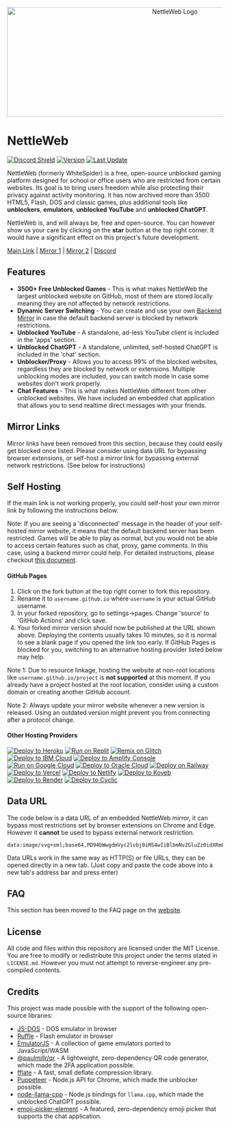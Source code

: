 <div align="center"><a href="https://nettleweb.com/" target="_blank" rel="noopener nofollow"><img src="https://nettleweb.com/res/logo.svg" width="768" height="256" draggable="false" alt="NettleWeb Logo" /></a></div>

# NettleWeb
[![Discord Shield](https://img.shields.io/discord/998658232207814667?style=for-the-badge&logo=Discord&logoColor=%23ffffff&label=Discord&labelColor=%23303030&color=%23004080
)](https://discord.gg/djdH3kVd4v) [![Version](https://img.shields.io/github/manifest-json/v/nettleweb/nettleweb?style=for-the-badge&label=Version&labelColor=%23303030)](https://nettleweb.com/) [![Last Update](https://img.shields.io/github/last-commit/nettleweb/nettleweb?style=for-the-badge&label=Last%20Update&labelColor=%23303030&color=%23004080)](https://nettleweb.com/)

NettleWeb (formerly WhiteSpider) is a free, open-source unblocked gaming platform designed for school or office users who are restricted from certain websites. Its goal is to bring users freedom while also protecting their privacy against activity monitoring. It has now archived more than 3500 HTML5, Flash, DOS and classic games, plus additional tools like **unblockers**, **emulators**, **unblocked YouTube** and **unblocked ChatGPT**. 

NettleWeb is, and will always be, free and open-source. You can however show us your care by clicking on the **star** button at the top right corner. It would have a significant effect on this project's future development. <br />

[Main Link](https://nettleweb.com/) | [Mirror 1](https://nettleweb.pages.dev/) | [Mirror 2](https://nettleweb.github.io) | [Discord](https://discord.gg/djdH3kVd4v)

## Features
- **3500+ Free Unblocked Games** - This is what makes NettleWeb the largest unblocked website on GitHub, most of them are stored locally meaning they are not affected by network restrictions.
- **Dynamic Server Switching** - You can create and use your own [Backend Mirror](https://docs.google.com/document/d/1qh4VDIIYyi37f4nYaUqEiYd-CbI7dN6Bsaoy0X4hsQ0/edit?tab=t.0#heading=h.5hlrywvf3ho5) in case the default backend server is blocked by network restrictions.
- **Unblocked YouTube** - A standalone, ad-less YouTube client is included in the 'apps' section.
- **Unblocked ChatGPT** - A standalone, unlimited, self-hosted ChatGPT is included in the 'chat' section.
- **Unblocker/Proxy** - Allows you to access 99% of the blocked websites, regardless they are blocked by network or extensions. Multiple unblocking modes are included, you can switch mode in case some websites don't work properly.
- **Chat Features** - This is what makes NettleWeb different from other unblocked websites. We have included an embedded chat application that allows you to send realtime direct messages with your friends.

## Mirror Links
Mirror links have been removed from this section, because they could easily get blocked once listed. Please consider using data URL for bypassing browser extensions, or self-host a mirror link for bypassing external network restrictions. (See below for instructions)

## Self Hosting
If the main link is not working properly, you could self-host your own mirror link by following the instructions below.

Note: If you are seeing a 'disconnected' message in the header of your self-hosted mirror website, it means that the default backend server has been restricted. Games will be able to play as normal, but you would not be able to access certain features such as chat, proxy, game comments. In this case, using a backend mirror could help. For detailed instructions, please checkout [this document](https://docs.google.com/document/d/1qh4VDIIYyi37f4nYaUqEiYd-CbI7dN6Bsaoy0X4hsQ0/edit?tab=t.0#heading=h.5hlrywvf3ho5).

#### GitHub Pages
1. Click on the fork button at the top right corner to fork this repository.
2. Rename it to `username.github.io` where `username` is your actual GitHub username.
3. In your forked repository, go to settings->pages. Change 'source' to 'GitHub Actions' and click save.
4. Your forked mirror version should now be published at the URL shown above. Deploying the contents usually takes 10 minutes, so it is normal to see a blank page if you opened the link too early. If GitHub Pages is blocked for you, switching to an alternative hosting provider listed below may help.

Note 1: Due to resource linkage, hosting the website at non-root locations like `username.github.io/project` is **not supported** at this moment. If you already have a project hosted at the root location, consider using a custom domain or creating another GitHub account.

Note 2: Always update your mirror website whenever a new version is released. Using an outdated version might prevent you from connecting after a protocol change.

#### Other Hosting Providers
[![Deploy to Heroku](https://binbashbanana.github.io/deploy-buttons/buttons/remade/heroku.svg)](https://heroku.com/deploy/?template=https://github.com/nettleweb/nettleweb)
[![Run on Replit](https://binbashbanana.github.io/deploy-buttons/buttons/remade/replit.svg)](https://replit.com/github/nettleweb/nettleweb)
[![Remix on Glitch](https://binbashbanana.github.io/deploy-buttons/buttons/remade/glitch.svg)](https://glitch.com/edit/#!/import/github/nettleweb/nettleweb)
[![Deploy to IBM Cloud](https://binbashbanana.github.io/deploy-buttons/buttons/remade/ibmcloud.svg)](https://cloud.ibm.com/devops/setup/deploy?repository=https://github.com/nettleweb/nettleweb)
[![Deploy to Amplify Console](https://binbashbanana.github.io/deploy-buttons/buttons/remade/amplifyconsole.svg)](https://console.aws.amazon.com/amplify/home#/deploy?repo=https://github.com/nettleweb/nettleweb)
[![Run on Google Cloud](https://binbashbanana.github.io/deploy-buttons/buttons/remade/googlecloud.svg)](https://deploy.cloud.run/?git_repo=https://github.com/nettleweb/nettleweb)
[![Deploy to Oracle Cloud](https://binbashbanana.github.io/deploy-buttons/buttons/remade/oraclecloud.svg)](https://cloud.oracle.com/resourcemanager/stacks/create?zipUrl=https://github.com/nettleweb/nettleweb/archive/refs/heads/main.zip)
[![Deploy on Railway](https://binbashbanana.github.io/deploy-buttons/buttons/remade/railway.svg)](https://railway.app/new/template?template=https://github.com/nettleweb/nettleweb)
[![Deploy to Vercel](https://binbashbanana.github.io/deploy-buttons/buttons/remade/vercel.svg)](https://vercel.com/new/clone?repository-url=https://github.com/nettleweb/nettleweb)
[![Deploy to Netlify](https://binbashbanana.github.io/deploy-buttons/buttons/remade/netlify.svg)](https://app.netlify.com/start/deploy?repository=https://github.com/nettleweb/nettleweb)
[![Deploy to Koyeb](https://binbashbanana.github.io/deploy-buttons/buttons/remade/koyeb.svg)](https://app.koyeb.com/deploy?type=git&repository=github.com/nettleweb/nettleweb&branch=Main&name=nettleweb)
[![Deploy to Render](https://binbashbanana.github.io/deploy-buttons/buttons/remade/render.svg)](https://render.com/deploy?repo=https://github.com/nettleweb/nettleweb)
[![Deploy to Cyclic](https://binbashbanana.github.io/deploy-buttons/buttons/remade/cyclic.svg)](https://app.cyclic.sh/api/app/deploy/nettleweb/nettleweb)

## Data URL
The code below is a data URL of an embedded NettleWeb mirror, it can bypass most restrictions set by browser extensions on Chrome and Edge. However it **cannot** be used to bypass external network restriction.
```
data:image/svg+xml;base64,PD94bWwgdmVyc2lvbj0iMS4wIiBlbmNvZGluZz0idXRmLTgiID8+CjxzdmcgeG1sbnM9Imh0dHA6Ly93d3cudzMub3JnLzIwMDAvc3ZnIiB3aWR0aD0iMTI4MCIgaGVpZ2h0PSI3MjAiIHZpZXdCb3g9IjAgMCAxMjgwIDcyMCI+Cgk8dGl0bGU+R29vZ2xlPC90aXRsZT4KCTxmb3JlaWduT2JqZWN0IHg9IjAiIHk9IjAiIHdpZHRoPSIxMjgwIiBoZWlnaHQ9IjcyMCI+CgkJPGVtYmVkIHhtbG5zPSJodHRwOi8vd3d3LnczLm9yZy8xOTk5L3hodG1sIiBzcmM9Imh0dHBzOi8vbmV0dGxld2ViLmNvbS8iIHR5cGU9InRleHQvcGxhaW4iIHdpZHRoPSIxMjYwIiBoZWlnaHQ9IjcwMCIgLz4KCTwvZm9yZWlnbk9iamVjdD4KPC9zdmc+
```
Data URLs work in the same way as HTTP(S) or file URLs, they can be opened directly in a new tab. (Just copy and paste the code above into a new tab's address bar and press enter)

## FAQ
This section has been moved to the FAQ page on the [website](https://nettleweb.com/).

## License
All code and files within this repository are licensed under the MIT License. You are free to modify or redistribute this project under the terms stated in `LICENSE.md`. However you must not attempt to reverse-engineer any pre-compiled contents.

## Credits
This project was made possible with the support of the following open-source libraries:
- [JS-DOS](https://github.com/caiiiycuk/js-dos) - DOS emulator in browser
- [Ruffle](https://github.com/ruffle-rs/ruffle) - Flash emulator in browser
- [EmulatorJS](https://github.com/EmulatorJS/EmulatorJS) - A collection of game emulators ported to JavaScript/WASM
- [@paulmillr/qr](https://github.com/paulmillr/qr) - A lightweight, zero-dependency QR code generator, which made the 2FA application possible.
- [fflate](https://github.com/101arrowz/fflate) - A fast, small deflate compression library.
- [Puppeteer](https://github.com/puppeteer/puppeteer) - Node.js API for Chrome, which made the unblocker possible.
- [node-llama-cpp](https://github.com/withcatai/node-llama-cpp) - Node.js bindings for `llama.cpp`, which made the unblocked ChatGPT possible.
- [emoji-picker-element](https://github.com/nolanlawson/emoji-picker-element) - A featured, zero-dependency emoji picker that supports the chat application.
